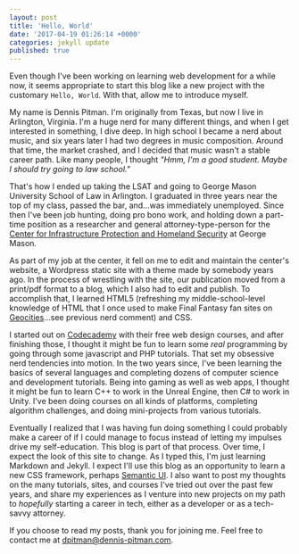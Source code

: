```yaml
---
layout: post
title: 'Hello, World'
date: '2017-04-19 01:26:14 +0000'
categories: jekyll update
published: true
---
```

Even though I've been working on learning web development for a while now, it seems appropriate to start this blog like a new project with the customary `Hello, World`.  With that, allow me to introduce myself.

My name is Dennis Pitman.  I'm originally from Texas, but now I live in Arlington, Virginia.  I'm a huge nerd for many different things, and when I get interested in something, I dive deep.  In high school I became a nerd about music, and six years later I had two degrees in music composition.  Around that time, the market crashed, and I decided that music wasn't a stable career path.  Like many people, I thought _"Hmm, I'm a good student.  Maybe I should try going to law school."_

That's how I ended up taking the LSAT and going to George Mason University School of Law in Arlington.  I graduated in three years near the top of my class, passed the bar, and...was immediately unemployed.  Since then I've been job hunting, doing pro bono work, and holding down a part-time position as a researcher and general attorney-type-person for the [Center for Infrastructure Protection and Homeland Security](cip.gmu.edu) at George Mason.

As part of my job at the center, it fell on me to edit and maintain the center's website, a Wordpress static site with a theme made by somebody years ago.  In the process of wrestling with the site, our publication moved from a print/pdf format to a blog, which I also had to edit and publish.  To accomplish that, I learned HTML5 (refreshing my middle-school-level knowledge of HTML that I once used to make Final Fantasy fan sites on [Geocities](https://en.wikipedia.org/wiki/Yahoo!_GeoCities)...see previous nerd comment) and CSS.

I started out on [Codecademy](www.codecademy.com) with their free web design courses, and after finishing those, I thought it might be fun to learn some _real_ programming by going through some javascript and PHP tutorials.  That set my obsessive nerd tendencies into motion.  In the two years since, I've been learning the basics of several languages and completing dozens of computer science and development tutorials.  Being into gaming as well as web apps, I thought it might be fun to learn C++ to work in the Unreal Engine, then C# to work in Unity.  I've been doing courses on all kinds of platforms, completing algorithm challenges, and doing mini-projects from various tutorials.

Eventually I realized that I was having fun doing something I could probably make a career of if I could manage to focus instead of letting my impulses drive my self-education.  This blog is part of that process.  Over time, I expect the look of this site to change.  As I typed this, I'm just learning Markdown and Jekyll.  I expect I'll use this blog as an opportunity to learn a new CSS framework, perhaps [Semantic UI](https://semantic-ui.com/).  I also want to post my thoughts on the many tutorials, sites, and courses I've tried out over the past few years, and share my experiences as I venture into new projects on my path to _hopefully_ starting a career in tech, either as a developer or as a tech-savvy attorney.

If you choose to read my posts, thank you for joining me.  Feel free to contact me at [dpitman@dennis-pitman.com](dpitman@dennis-pitman.com).
